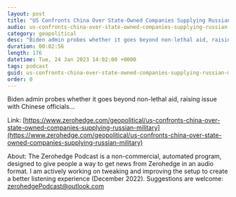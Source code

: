 ```yaml
---
layout: post
title: "US Confronts China Over State-Owned Companies Supplying Russian Military"
audio: us-confronts-china-over-state-owned-companies-supplying-russian-military-0
category: geopolitical
desc: "Biden admin probes whether it goes beyond non-lethal aid, raising issue with Chinese officials..."
duration: 00:02:56
length: 176
datetime: Tue, 24 Jan 2023 14:02:00 +0000
tags: podcast
guid: us-confronts-china-over-state-owned-companies-supplying-russian-military-0
order: 0
---
```

Biden admin probes whether it goes beyond non-lethal aid, raising issue with Chinese officials...

Link: [https://www.zerohedge.com/geopolitical/us-confronts-china-over-state-owned-companies-supplying-russian-military](https://www.zerohedge.com/geopolitical/us-confronts-china-over-state-owned-companies-supplying-russian-military)

About: The Zerohedge Podcast is a non-commercial, automated program, designed to give people a way to get news from Zerohedge in an audio format.  I am actively working on tweaking and improving the setup to create a better listening experience (December 2022).  Suggestions are welcome: [zerohedgePodcast@outlook.com](mailto:zerohedgePodcast@outlook.com)